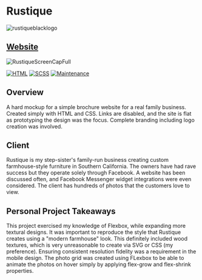 # Rustique

![rustiqueblacklogo](https://user-images.githubusercontent.com/68924836/133939621-4899f1eb-0226-4452-bbbe-66dec627a328.png)

## [Website](https://kylefontenot.github.io/Rustique/)

![RustiqueScreenCapFull](https://user-images.githubusercontent.com/68924836/133937937-f83a07c3-29a1-4008-90a1-dea78365592c.png)


[![HTML](https://img.shields.io/badge/-HTML-orange)](https://img.shields.io/badge/-SCSS-blueviolet) [![SCSS](https://img.shields.io/badge/-SCSS-blueviolet)](https://img.shields.io/badge/-SCSS-blueviolet) 
[![Maintenance](https://img.shields.io/badge/Maintained%3F-yes-green.svg)](https://GitHub.com/Naereen/StrapDown.js/graphs/commit-activity)


## Overview
A hard mockup for a simple brochure website for a real family business. Created simply with HTML and CSS. Links are disabled, and the site is flat as prototyping the design was the focus. Complete branding including logo creation was involved.

## Client
Rustique is my step-sister's family-run business creating custom farmhouse-style furniture in Southern California. The owners have had rave success but they operate solely through Facebook. A website has been discussed often, and Facebook Messenger widget integrations were even considered. The client has hundreds of photos that the customers love to view. 

## Personal Project Takeaways
This project exercised my knowledge of Flexbox, while expanding more textural designs. It was important to reproduce the style that Rustique creates using a "modern farmhouse" look. This definitely included wood textures, which is very unreasonable to create via SVG or CSS (my preference). Ensuring consistent resolution fidelity was a requirement in the mobile design. The photo grid was created using FLexbox to be able to animate the photos on hover simply by applying flex-grow and flex-shrink properties. 
